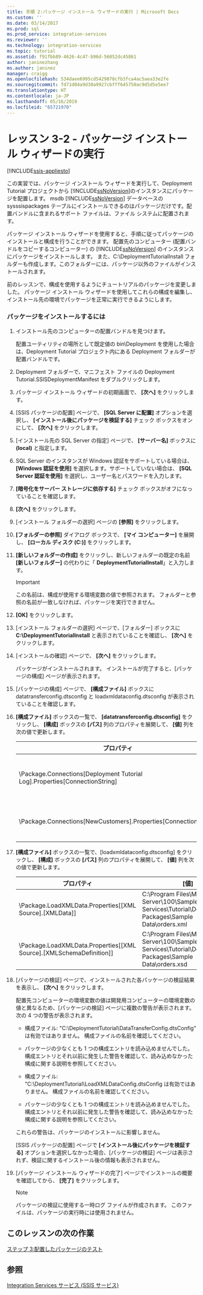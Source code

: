 ```yaml
---
title: 手順 2:パッケージ インストール ウィザードの実行 | Microsoft Docs
ms.custom: ''
ms.date: 03/14/2017
ms.prod: sql
ms.prod_service: integration-services
ms.reviewer: ''
ms.technology: integration-services
ms.topic: tutorial
ms.assetid: f91fbb89-4626-4c47-b96d-56052dc45861
author: janinezhang
ms.author: janinez
manager: craigg
ms.openlocfilehash: 534daee6995cd5429878cfb3fca4ac5aea33e2fe
ms.sourcegitcommit: fd71d04a9d30a9927cbfff645750ac9d5d5e5ee7
ms.translationtype: HT
ms.contentlocale: ja-JP
ms.lasthandoff: 05/16/2019
ms.locfileid: "65721970"
---
```

# <a name="lesson-3-2---running-the-package-installation-wizard"></a>レッスン 3-2 - パッケージ インストール ウィザードの実行

[!INCLUDE[ssis-appliesto](../includes/ssis-appliesto-ssvrpluslinux-asdb-asdw-xxx.md)]


この実習では、パッケージ インストール ウィザードを実行して、Deployment Tutorial プロジェクトから [!INCLUDE[ssNoVersion](../includes/ssnoversion-md.md)]のインスタンスにパッケージを配置します。 msdb [!INCLUDE[ssNoVersion](../includes/ssnoversion-md.md)] データベースの sysssispackages テーブルにインストールできるのはパッケージだけです。配置バンドルに含まれるサポート ファイルは、ファイル システムに配置されます。  
  
パッケージ インストール ウィザードを使用すると、手順に従ってパッケージのインストールと構成を行うことができます。 配置先のコンピューター (配置バンドルをコピーするコンピューター) の [!INCLUDE[ssNoVersion](../includes/ssnoversion-md.md)] のインスタンスにパッケージをインストールします。 また、C:\DeploymentTutorialInstall フォルダーも作成します。このフォルダーには、パッケージ以外のファイルがインストールされます。  
  
前のレッスンで、構成を使用するようにチュートリアルのパッケージを変更しました。 パッケージ インストール ウィザードを使用してこれらの構成を編集し、インストール先の環境でパッケージを正常に実行できるようにします。  
  
### <a name="to-install-the-packages"></a>パッケージをインストールするには  
  
1.  インストール先のコンピューターの配置バンドルを見つけます。  
  
    配置ユーティリティの場所として既定値の bin\Deployment を使用した場合は、Deployment Tutorial プロジェクト内にある Deployment フォルダーが配置バンドルです。  
  
2.  Deployment フォルダーで、マニフェスト ファイルの Deployment Tutorial.SSISDeploymentManifest をダブルクリックします。  
  
3.  パッケージ インストール ウィザードの初期画面で、 **[次へ]** をクリックします。  
  
4.  [SSIS パッケージの配置] ページで、 **[SQL Server に配置]** オプションを選択し、 **[インストール後にパッケージを検証する]** チェック ボックスをオンにして、 **[次へ]** をクリックします。  
  
5.  [インストール先の SQL Server の指定] ページで、 **[サーバー名]** ボックスに **(local)** と指定します。  
  
6.  SQL Server のインスタンスが Windows 認証をサポートしている場合は、 **[Windows 認証を使用]** を選択します。サポートしていない場合は、 **[SQL Server 認証を使用]** を選択し、ユーザー名とパスワードを入力します。  
  
7.  **[暗号化をサーバー ストレージに依存する]** チェック ボックスがオフになっていることを確認します。  
  
8.   **[次へ]** をクリックします。  
  
9. [インストール フォルダーの選択] ページの **[参照]** をクリックします。  
  
10. **[フォルダーの参照]** ダイアログ ボックスで、 **[マイ コンピューター]** を展開し、 **[ローカル ディスク (C:)]** をクリックします。  
  
11. **[新しいフォルダーの作成]** をクリックし、新しいフォルダーの既定の名前 **[新しいフォルダー]** の代わりに「 **DeploymentTutorialInstall**」と入力します。  
  
    > [!IMPORTANT]  
    > この名前は、構成が使用する環境変数の値で参照されます。 フォルダーと参照の名前が一致しなければ、パッケージを実行できません。  
  
12. **[OK]** をクリックします。  
  
13. [インストール フォルダーの選択] ページで、[フォルダー] ボックスに **C:\DeploymentTutorialInstall** と表示されていることを確認し、 **[次へ]** をクリックします。  
  
14. [インストールの確認] ページで、 **[次へ]** をクリックします。  
  
    パッケージがインストールされます。 インストールが完了すると、[パッケージの構成] ページが表示されます。  
  
15. [パッケージの構成] ページで、 **[構成ファイル]** ボックスに datatransferconfig.dtsconfig と loadxmldataconfig.dtsconfig が表示されていることを確認します。  
  
16. **[構成ファイル]** ボックスの一覧で、 **[datatransferconfig.dtsconfig]** をクリックし、 **[構成]** ボックスの **[パス]** 列のプロパティを展開して、 **[値]** 列を次の値で更新します。  
  
    |プロパティ|[値]|更新後の値|  
    |------------|---------|-----------------|  
    |\Package.Connections[Deployment Tutorial Log].Properties[ConnectionString]|C:\Program Files\Microsoft SQL Server\100\Samples\Integration Services\Tutorial\Deploying Packages\Completed Packages\Deployment Tutorial Log|C:\DeploymentTutorialInstall\Deployment Tutorial Log|  
    |\Package.Connections[NewCustomers].Properties[ConnectionString]|C:\Program Files\Microsoft SQL Server\100\Samples\Integration Services\Tutorial\Deploying Packages\Sample Data\NewCustomers.txt|C:\DeploymentTutorialInstall\NewCustomers.txt|  
  
17. **[構成ファイル]** ボックスの一覧で、[loadxmldataconfig.dtsconfig] をクリックし、 **[構成]** ボックスの **[パス]** 列のプロパティを展開して、 **[値]** 列を次の値で更新します。  
  
    |プロパティ|[値]|更新後の値|  
    |------------|---------|-----------------|  
    |\Package.LoadXMLData.Properties[[XML Source].[XMLData]]|C:\Program Files\Microsoft SQL Server\100\Samples\Integration Services\Tutorial\Deploying Packages\Sample Data\orders.xml|C:\DeploymentTutorialInstall\orders.xml|  
    |\Package.LoadXMLData.Properties[[XML Source].[XMLSchemaDefinition]]|C:\Program Files\Microsoft SQL Server\100\Samples\Integration Services\Tutorial\Deploying Packages\Sample Data\orders.xsd|C:\DeploymentTutorialInstall\orders.xsd|  
  
18. [パッケージの検証] ページで、インストールされた各パッケージの検証結果を表示し、 **[次へ]** をクリックします。  
  
    配置先コンピューターの環境変数の値は開発用コンピューターの環境変数の値と異なるため、[パッケージの検証] ページに複数の警告が表示されます。 次の 4 つの警告が表示されます。  
  
    -   構成ファイル: "C:\DeploymentTutorial\DataTransferConfig.dtsConfig" は有効ではありません。 構成ファイルの名前を確認してください。  
  
    -   パッケージの少なくとも 1 つの構成エントリを読み込めませんでした。 構成エントリとそれ以前に発生した警告を確認して、読み込めなかった構成に関する説明を参照してください。  
  
    -   構成ファイル: "C:\DeploymentTutorial\LoadXMLDataConfig.dtsConfig は有効ではありません。 構成ファイルの名前を確認してください。  
  
    -   パッケージの少なくとも 1 つの構成エントリを読み込めませんでした。 構成エントリとそれ以前に発生した警告を確認して、読み込めなかった構成に関する説明を参照してください。  
  
    これらの警告は、パッケージのインストールに影響しません。  
  
    [SSIS パッケージの配置] ページで **[インストール後にパッケージを検証する]** オプションを選択しなかった場合、[パッケージの検証] ページは表示されず、検証に関するインストール後の情報も表示されません。  
  
19. [パッケージ インストール ウィザードの完了] ページでインストールの概要を確認してから、 **[完了]** をクリックします。  
  
    > [!NOTE]  
    > パッケージの検証に使用する一時ログ ファイルが作成されます。 このファイルは、パッケージの実行時には使用されません。  
  
## <a name="next-task-in-lesson"></a>このレッスンの次の作業  
[ステップ 3:配置したパッケージのテスト](../integration-services/lesson-3-3-testing-the-deployed-packages.md)  
  
## <a name="see-also"></a>参照  
[Integration Services サービス (SSIS サービス)](../integration-services/service/integration-services-service-ssis-service.md)  
